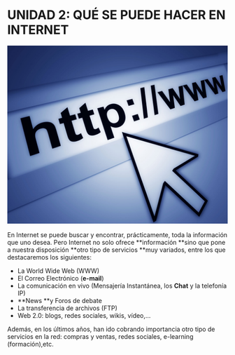 
# UNIDAD 2: QUÉ SE PUEDE HACER EN INTERNET

![1-34- Internet1- Fuente: http://upload-wikimedia-org/wikipedia/commons/7/75/Internet1-jpg Licencia Creative Commons](img/Internet1.jpg)


En Internet se puede buscar y encontrar, prácticamente, toda la información que uno desea. Pero Internet no solo ofrece **información **sino que pone a nuestra disposición **otro tipo de servicios **muy variados, entre los que destacaremos los siguientes:

- La World Wide Web (WWW)
- El Correo Electrónico (**e-mail**)
- La comunicación en vivo (Mensajería Instantánea, los **Chat** y la telefonía IP)
- **News **y Foros de debate
- La transferencia de archivos (FTP)
- Web 2.0: blogs, redes sociales, wikis, vídeo,...

Además, en los últimos años, han ido cobrando importancia otro tipo de servicios en la red: compras y ventas, redes sociales, e-learning (formación),etc.

